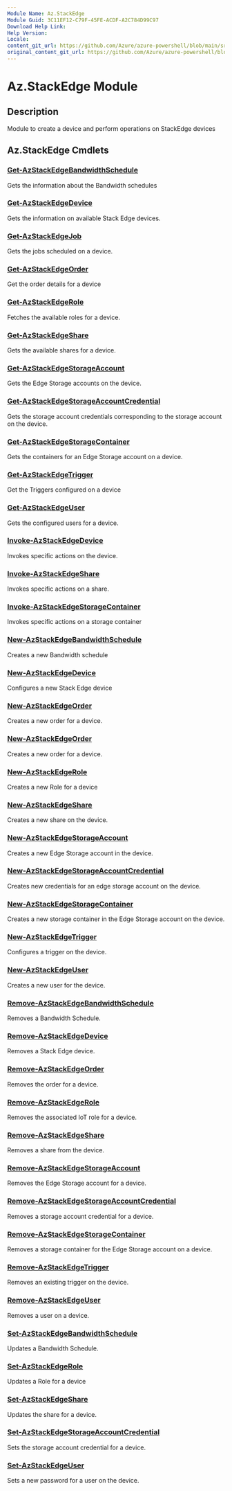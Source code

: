 ```yaml
---
Module Name: Az.StackEdge
Module Guid: 3C11EF12-C79F-45FE-ACDF-A2C784D99C97
Download Help Link: 
Help Version: 
Locale: 
content_git_url: https://github.com/Azure/azure-powershell/blob/main/src/StackEdge/StackEdge/help/Az.StackEdge.md
original_content_git_url: https://github.com/Azure/azure-powershell/blob/main/src/StackEdge/StackEdge/help/Az.StackEdge.md
---
```


# Az.StackEdge Module
## Description
Module to create a device and perform operations on StackEdge devices

## Az.StackEdge Cmdlets
### [Get-AzStackEdgeBandwidthSchedule](Get-AzStackEdgeBandwidthSchedule.md)
Gets the information about the Bandwidth schedules

### [Get-AzStackEdgeDevice](Get-AzStackEdgeDevice.md)
Gets the information on available Stack Edge devices.

### [Get-AzStackEdgeJob](Get-AzStackEdgeJob.md)
Gets the jobs scheduled on a device.

### [Get-AzStackEdgeOrder](Get-AzStackEdgeOrder.md)
Get the order details for a device

### [Get-AzStackEdgeRole](Get-AzStackEdgeRole.md)
Fetches the available roles for a device.

### [Get-AzStackEdgeShare](Get-AzStackEdgeShare.md)
Gets the available shares for a device.

### [Get-AzStackEdgeStorageAccount](Get-AzStackEdgeStorageAccount.md)
Gets the Edge Storage accounts on the device.

### [Get-AzStackEdgeStorageAccountCredential](Get-AzStackEdgeStorageAccountCredential.md)
Gets the storage account credentials corresponding to the storage account on the device.

### [Get-AzStackEdgeStorageContainer](Get-AzStackEdgeStorageContainer.md)
Gets the containers for an Edge Storage account on a device.

### [Get-AzStackEdgeTrigger](Get-AzStackEdgeTrigger.md)
Get the Triggers configured on a device
 

### [Get-AzStackEdgeUser](Get-AzStackEdgeUser.md)
Gets the configured users for a device.

### [Invoke-AzStackEdgeDevice](Invoke-AzStackEdgeDevice.md)
Invokes specific actions on the device.

### [Invoke-AzStackEdgeShare](Invoke-AzStackEdgeShare.md)
Invokes specific actions on a share.

### [Invoke-AzStackEdgeStorageContainer](Invoke-AzStackEdgeStorageContainer.md)
Invokes specific actions on a storage container

### [New-AzStackEdgeBandwidthSchedule](New-AzStackEdgeBandwidthSchedule.md)
Creates a new Bandwidth schedule

### [New-AzStackEdgeDevice](New-AzStackEdgeDevice.md)
Configures a new Stack Edge device

### [New-AzStackEdgeOrder](New-AzStackEdgeOrder.md)
Creates a new order for a device.

### [New-AzStackEdgeOrder](New-AzStackEdgeOrder.md)
Creates a new order for a device.

### [New-AzStackEdgeRole](New-AzStackEdgeRole.md)
Creates a new Role for a device

### [New-AzStackEdgeShare](New-AzStackEdgeShare.md)
Creates a new share on the device.

### [New-AzStackEdgeStorageAccount](New-AzStackEdgeStorageAccount.md)
Creates a new Edge Storage account in the device.

### [New-AzStackEdgeStorageAccountCredential](New-AzStackEdgeStorageAccountCredential.md)
Creates new credentials for an edge storage account on the device.

### [New-AzStackEdgeStorageContainer](New-AzStackEdgeStorageContainer.md)
Creates a new storage container in the Edge Storage account on the device.

### [New-AzStackEdgeTrigger](New-AzStackEdgeTrigger.md)
Configures a trigger on the device.

### [New-AzStackEdgeUser](New-AzStackEdgeUser.md)
Creates a new user for the device.

### [Remove-AzStackEdgeBandwidthSchedule](Remove-AzStackEdgeBandwidthSchedule.md)
Removes a Bandwidth Schedule.

### [Remove-AzStackEdgeDevice](Remove-AzStackEdgeDevice.md)
Removes a Stack Edge device.

### [Remove-AzStackEdgeOrder](Remove-AzStackEdgeOrder.md)
Removes the order for a device.

### [Remove-AzStackEdgeRole](Remove-AzStackEdgeRole.md)
Removes the associated IoT role for a device.

### [Remove-AzStackEdgeShare](Remove-AzStackEdgeShare.md)
Removes a share from the device.

### [Remove-AzStackEdgeStorageAccount](Remove-AzStackEdgeStorageAccount.md)
Removes the Edge Storage account for a device.

### [Remove-AzStackEdgeStorageAccountCredential](Remove-AzStackEdgeStorageAccountCredential.md)
Removes a storage account credential for a device.

### [Remove-AzStackEdgeStorageContainer](Remove-AzStackEdgeStorageContainer.md)
Removes a storage container for the Edge Storage account on a device.

### [Remove-AzStackEdgeTrigger](Remove-AzStackEdgeTrigger.md)
Removes an existing trigger on the device.

### [Remove-AzStackEdgeUser](Remove-AzStackEdgeUser.md)
Removes a user on a device.

### [Set-AzStackEdgeBandwidthSchedule](Set-AzStackEdgeBandwidthSchedule.md)
Updates a Bandwidth Schedule.

### [Set-AzStackEdgeRole](Set-AzStackEdgeRole.md)
Updates a Role for a device

### [Set-AzStackEdgeShare](Set-AzStackEdgeShare.md)
Updates the share for a device.

### [Set-AzStackEdgeStorageAccountCredential](Set-AzStackEdgeStorageAccountCredential.md)
Sets the storage account credential for a device.

### [Set-AzStackEdgeUser](Set-AzStackEdgeUser.md)
Sets a new password for a user on the device.


